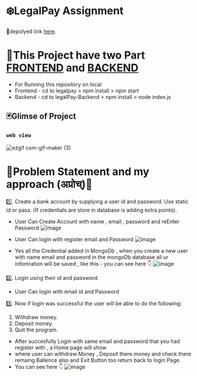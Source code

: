 

# ❄️LegalPay Assignment

📌depolyed link  [here](https://legalpay.vercel.app/).


# 🔽This Project have two Part [FRONTEND](https://github.com/abhishekrawe/legalpay) and [BACKEND](https://github.com/abhishekrawe/legalPay-Backend)

- For Running this repository on local 
- Frontend - cd to legalpay > npm install > npm start
- Backend  - cd to legalPay-Backend > npm install > node index.js

## 🃏Glimse of Project

### `web view `  
![ezgif com-gif-maker (3)](https://user-images.githubusercontent.com/65603830/214957369-03780f7f-e98f-4f76-abcf-590b2c0d2d19.gif)

# 🐸Problem Statement and my approach (अप्रोच्‌)🐸

1️⃣. Create a bank account by supplying a user id and password. Use
static id or pass. (If credentials are store in database is adding
extra points).

- User Can Create Account with name , email , password and reEnter Password 
![image](https://user-images.githubusercontent.com/65603830/214945969-ad156fc5-066a-4c39-80c0-423d47f013c4.png)

- User Can login with register email and Password
![image](https://user-images.githubusercontent.com/65603830/214945892-fd707368-4238-4981-9b63-785eddb2f2dd.png)

- Yes all the Credential added in MongoDb , when you create a new user with name email and password 
  in the mongoDb database all ur infomration will be saved , like this - you can see here 👇
  ![image](https://user-images.githubusercontent.com/65603830/214944638-0081e3fa-2a8b-427a-af85-8e4242d2c1a9.png)



2️⃣. Login using their id and password.
- User Can login with email id and Password

3️⃣. Now if login was successful the user will be able to do the following:
1) Withdraw money.
2) Deposit money.
4) Quit the program.

- After succesfully Login with same email and password that you had register with , a Home page will show 
- where user can withdraw Money , Deposit there money and check there remaing Ballence also and Exit Button too return back to login Page.
- You can see here 👇
![image](https://user-images.githubusercontent.com/65603830/214945491-44c2e90d-ae83-43b4-a772-9558000f0389.png)


